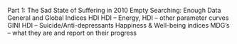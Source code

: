 Part 1: The Sad State of Suffering in 2010 Empty Searching: Enough Data General and Global Indices HDI HDI – Energy, HDI – other parameter curves GINI HDI – Suicide/Anti-depressants Happiness & Well-being indices MDG’s – what they are and report on their progress